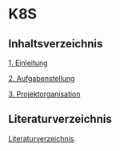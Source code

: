 # K8S

## Inhaltsverzeichnis

[1. Einleitung](index.md)

[2. Aufgabenstellung](docs/02_Aufgabenstellung/index.md)

[3. Projektorganisation](docs/02_Projektorganisation/index.md)

## Literaturverzeichnis

[Literaturverzeichnis](REFERENCES.md).



